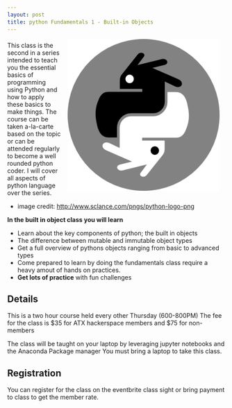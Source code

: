 ```yaml
---
layout: post
title: python Fundamentals 1 - Built-in Objects 
---
```

<p>
<img style="padding: 0 15px; float: right
;" src="../img/python_logo_png_1124609sclance.png" width="350"/ >
</p>
<p style="margin-top: 20px;"> </p>
<p>This class is the second in a series intended to teach you the essential basics of programming using Python and how to apply these basics to make things. The course can be taken a-la-carte based on the topic or can be attended regularly to become a well rounded python coder. I will cover all aspects of python language over the series. </p>

* image credit: http://www.sclance.com/pngs/python-logo-png

**In the built in object class you will learn** 

* Learn about the key components of python; the built in objects
* The difference between mutable and immutable object types 
* Get a full overview of pythons objects ranging from basic to advanced types 
* Come prepared to learn by doing the fundamentals class require a heavy amout of hands on practices.
* **Get lots of practice** with fun challenges


## Details

This is a two hour course held every other Thursday (600-800PM)
The fee for the class is $35 for ATX hackerspace members and $75 for non-members

The class will be taught on your laptop by leveraging jupyter notebooks and the Anaconda Package manager
You must bring a laptop to take this class.

## Registration
You can register for the class on the eventbrite class sight or bring payment to class to get the member rate.
